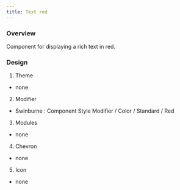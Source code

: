 ```yaml
---
title: Text red
---
```

### Overview
  Component for displaying a rich text in red.
### Design

1. Theme
 * none
2. Modifier
 * Swinburne : Component Style Modifier / Color / Standard / Red
3. Modules
 * none
4. Chevron
 * none
5. Icon
 * none

